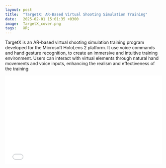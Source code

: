 ```yaml
---
layout: post
title:  "TargetX: AR-Based Virtual Shooting Simulation Training"
date:   2025-02-01 15:01:35 +0300
image:  TargetX_cover.png
tags:   XR;
---
```

TargetX is an AR-based virtual shooting simulation training program developed for the Microsoft HoloLens 2 platform. It use voice commands and hand gesture recognition, to create an immersive and intuitive training environment. Users can interact with virtual elements through natural hand movements and voice inputs, enhancing the realism and effectiveness of the training

<div style="position: relative; padding-bottom: 56.25%; height: 0; overflow: hidden; max-width: 100%; width: 100%;">
  <iframe src="//player.bilibili.com/player.html?isOutside=true&aid=114478846909427&bvid=BV17aVSzQE8Q&cid=29877342073&p=1" 
          style="position: absolute; top: 0; left: 0; width: 100%; height: 100%;" 
          frameborder="0" 
          scrolling="no" 
          allowfullscreen="true">
  </iframe>
</div>
